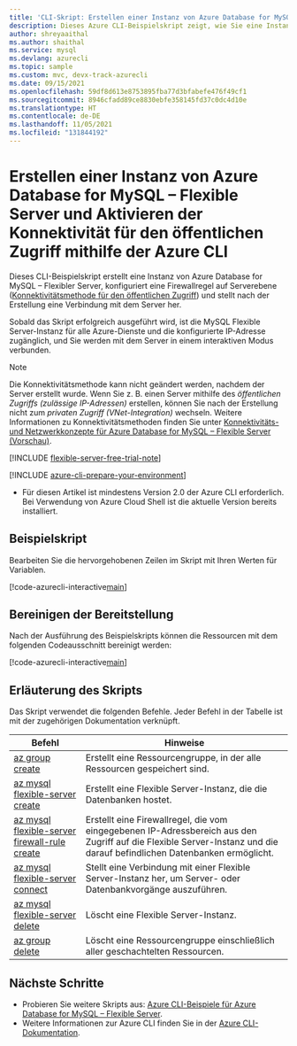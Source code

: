 ```yaml
---
title: 'CLI-Skript: Erstellen einer Instanz von Azure Database for MySQL – Flexible Server und Aktivieren der Konnektivität für den öffentlichen Zugriff'
description: Dieses Azure CLI-Beispielskript zeigt, wie Sie eine Instanz von Azure Database for MySQL – Flexible Server erstellen, eine Firewallregel auf Serverebene konfigurieren (Konnektivitätsmethode für den öffentlichen Zugriff) und eine Verbindung mit dem Server herstellen.
author: shreyaaithal
ms.author: shaithal
ms.service: mysql
ms.devlang: azurecli
ms.topic: sample
ms.custom: mvc, devx-track-azurecli
ms.date: 09/15/2021
ms.openlocfilehash: 59df8d613e8753895fba77d3bfabefe476f49cf1
ms.sourcegitcommit: 8946cfadd89ce8830ebfe358145fd37c0dc4d10e
ms.translationtype: HT
ms.contentlocale: de-DE
ms.lasthandoff: 11/05/2021
ms.locfileid: "131844192"
---
```

# <a name="create-an-azure-database-for-mysql---flexible-server-and-enable-public-access-connectivity-using-azure-cli"></a>Erstellen einer Instanz von Azure Database for MySQL – Flexible Server und Aktivieren der Konnektivität für den öffentlichen Zugriff mithilfe der Azure CLI

Dieses CLI-Beispielskript erstellt eine Instanz von Azure Database for MySQL – Flexibler Server, konfiguriert eine Firewallregel auf Serverebene ([Konnektivitätsmethode für den öffentlichen Zugriff](../concepts-networking-public.md)) und stellt nach der Erstellung eine Verbindung mit dem Server her. 

Sobald das Skript erfolgreich ausgeführt wird, ist die MySQL Flexible Server-Instanz für alle Azure-Dienste und die konfigurierte IP-Adresse zugänglich, und Sie werden mit dem Server in einem interaktiven Modus verbunden.

> [!NOTE] 
> Die Konnektivitätsmethode kann nicht geändert werden, nachdem der Server erstellt wurde. Wenn Sie z. B. einen Server mithilfe des *öffentlichen Zugriffs (zulässige IP-Adressen)* erstellen, können Sie nach der Erstellung nicht zum *privaten Zugriff (VNet-Integration)* wechseln. Weitere Informationen zu Konnektivitätsmethoden finden Sie unter [Konnektivitäts- und Netzwerkkonzepte für Azure Database for MySQL – Flexible Server (Vorschau)](../concepts-networking.md).


[!INCLUDE [flexible-server-free-trial-note](../../includes/flexible-server-free-trial-note.md)]

[!INCLUDE [azure-cli-prepare-your-environment](../../../../includes/azure-cli-prepare-your-environment.md)]

- Für diesen Artikel ist mindestens Version 2.0 der Azure CLI erforderlich. Bei Verwendung von Azure Cloud Shell ist die aktuelle Version bereits installiert. 

## <a name="sample-script"></a>Beispielskript

Bearbeiten Sie die hervorgehobenen Zeilen im Skript mit Ihren Werten für Variablen.

[!code-azurecli-interactive[main](../../../../cli_scripts/mysql/flexible-server/create-server-public-access/create-connect-burstable-server-public-access.sh?highlight=8,11-12 "Create Flexible Server and enable public access.")]

## <a name="clean-up-deployment"></a>Bereinigen der Bereitstellung

Nach der Ausführung des Beispielskripts können die Ressourcen mit dem folgenden Codeausschnitt bereinigt werden:

[!code-azurecli-interactive[main](../../../../cli_scripts/mysql/flexible-server/create-server-public-access/clean-up-resources.sh?highlight=4 "Clean up resources.")]

## <a name="script-explanation"></a>Erläuterung des Skripts

Das Skript verwendet die folgenden Befehle. Jeder Befehl in der Tabelle ist mit der zugehörigen Dokumentation verknüpft.

| **Befehl** | **Hinweise** |
|---|---|
|[az group create](/cli/azure/group#az_group_create)|Erstellt eine Ressourcengruppe, in der alle Ressourcen gespeichert sind.|
|[az mysql flexible-server create](/cli/azure/mysql/flexible-server#az_mysql_flexible_server_create)|Erstellt eine Flexible Server-Instanz, die die Datenbanken hostet.|
|[az mysql flexible-server firewall-rule create](/cli/azure/mysql/flexible-server/firewall-rule#az_mysql_flexible_server_firewall_rule_create)|Erstellt eine Firewallregel, die vom eingegebenen IP-Adressbereich aus den Zugriff auf die Flexible Server-Instanz und die darauf befindlichen Datenbanken ermöglicht.|
|[az mysql flexible-server connect](/cli/azure/mysql/flexible-server#az_mysql_flexible_server_connect)|Stellt eine Verbindung mit einer Flexible Server-Instanz her, um Server- oder Datenbankvorgänge auszuführen.|
|[az mysql flexible-server delete](/cli/azure/mysql/flexible-server#az_mysql_flexible_server_delete)|Löscht eine Flexible Server-Instanz.|
|[az group delete](/cli/azure/group#az_group_delete) | Löscht eine Ressourcengruppe einschließlich aller geschachtelten Ressourcen.|

## <a name="next-steps"></a>Nächste Schritte

- Probieren Sie weitere Skripts aus: [Azure CLI-Beispiele für Azure Database for MySQL – Flexible Server](../sample-scripts-azure-cli.md).
- Weitere Informationen zur Azure CLI finden Sie in der [Azure CLI-Dokumentation](/cli/azure).